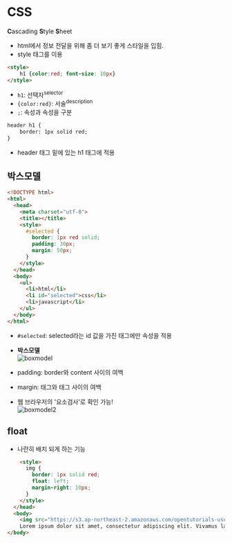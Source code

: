 # CSS  

**C**ascading **S**tyle **S**heet  

- html에서 정보 전달을 위해 좀 더 보기 좋게 스타일을 입힘.  
- style 태그를 이용  
```html
<style>
    h1 {color:red; font-size: 10px}
</style>
```  
- `h1`: 선택자<sup>selector</sup>   
- `{color:red}`: 서술<sup>description</sup>
- `;`: 속성과 속성을 구분   

```html
header h1 {
    border: 1px solid red;
}
```  
- header 태그 밑에 있는 h1 태그에 적용  

## 박스모델  

``` html
<!DOCTYPE html>
<html>
  <head>
    <meta charset="utf-8">
    <title></title>
    <style>
      #selected {
        border: 1px red solid;
        padding: 30px;
        margin: 50px;
      }
    </style>
  </head>
  <body>
    <ul>
      <li>html</li>
      <li id="selected">css</li>
      <li>javascript</li>
    </ul>
  </body>
</html>
```
- `#selected`: selected라는 id 값을 가진 태그에만 속성을 적용     
- **박스모델**  
![boxmodel](../img/css/basic-of-css/box-model.png)  

 - padding: border와 content 사이의 여백    
 - margin: 태그와 태그 사이의 여백  
 
- 웹 브라우저의 '요소검사'로 확인 가능!    
 ![boxmodel2](../img/css/basic-of-css/box-model2.png)  


## float  

- 나란히 배치 되게 하는 기능  

``` html
    <style>
      img {
        border: 1px solid red;
        float: left;
        margin-right: 10px;
      }
    </style>
  </head>
  <body>
    <img src="https://s3.ap-northeast-2.amazonaws.com/opentutorials-user-file/course/94.png">
    Lorem ipsum dolor sit amet, consectetur adipiscing elit. Vivamus lacus ligula, ultricies id mauris nec, lacinia condimentum mauris. Nam est purus, lobortis eget nibh vel, vestibulum gravida metus. In vehicula tincidunt nisi, ac pretium orci vestibulum quis. Integer fermentum turpis quis convallis blandit. Morbi gravida sollicitudin enim in sodales. Aenean ac consequat enim. Sed tincidunt felis libero, non dictum est molestie a.
</body>
```


